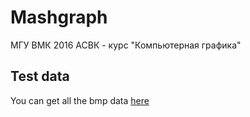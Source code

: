# Mashgraph
МГУ ВМК 2016 АСВК - курс "Компьютерная графика"

## Test data
You can get all the bmp data [here](https://drive.google.com/drive/folders/0B_BgJJ4B78JRM0ZGdnRsOWNzVzQ)
